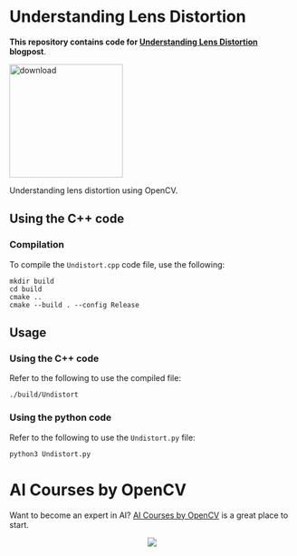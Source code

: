 # Understanding Lens Distortion

**This repository contains code for [Understanding Lens Distortion](https://learnopencv.com/understanding-lens-distortion/) blogpost**.

[<img src="https://learnopencv.com/wp-content/uploads/2022/07/download-button-e1657285155454.png" alt="download" width="200">](https://www.dropbox.com/sh/03pw70l8q0wurls/AAAZPjBGDqGNznnbAVGWzq07a?dl=1)

Understanding lens distortion using OpenCV.

## Using the C++ code
### Compilation
To compile the `Undistort.cpp` code file, use the following:
```shell
mkdir build
cd build
cmake ..
cmake --build . --config Release
```
## Usage

### Using the C++ code

Refer to the following to use the compiled file:

```shell
./build/Undistort
```

### Using the python code

Refer to the following to use the `Undistort.py` file:

```shell
python3 Undistort.py
```

# AI Courses by OpenCV

Want to become an expert in AI? [AI Courses by OpenCV](https://opencv.org/courses/) is a great place to start. 

<a href="https://opencv.org/courses/">
<p align="center"> 
<img src="https://learnopencv.com/wp-content/uploads/2023/01/AI-Courses-By-OpenCV-Github.png">
</p>
</a>
